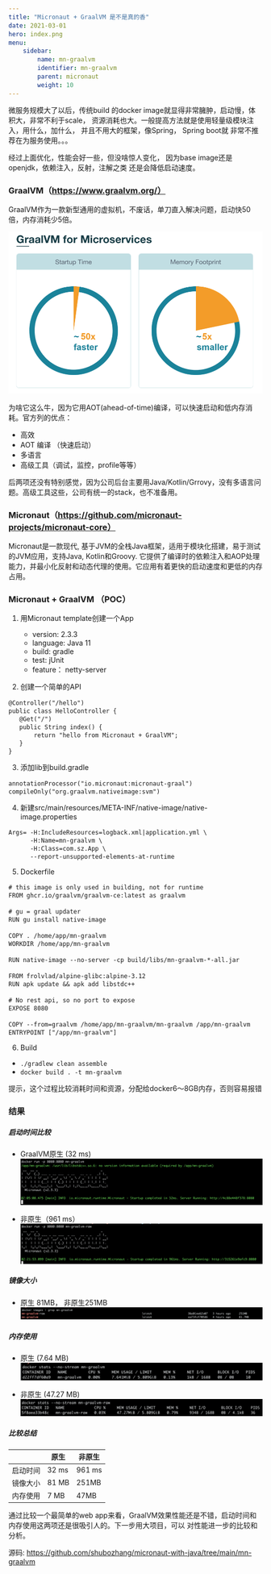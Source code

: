 ```yaml
---
title: "Micronaut + GraalVM 是不是真的香"
date: 2021-03-01
hero: index.png
menu:
    sidebar:
        name: mn-graalvm
        identifier: mn-graalvm
        parent: micronaut
        weight: 10
---
```


微服务规模大了以后，传统build 的docker image就显得非常臃肿，启动慢，体积大，非常不利于scale，
资源消耗也大。一般提高方法就是使用轻量级模块注入，用什么，加什么， 并且不用大的框架，像Spring， Spring boot就
非常不推荐在为服务使用。。。

经过上面优化，性能会好一些，但没啥惊人变化， 因为base image还是openjdk，依赖注入，反射，注解之类
还是会降低启动速度。

### GraalVM（https://www.graalvm.org/）

GraalVM作为一款新型通用的虚拟机，不废话，单刀直入解决问题，启动快50倍，内存消耗少5倍。

![Alt Text](/images/posts/micronaut/graalvm-1.png)

为啥它这么牛，因为它用AOT(ahead-of-time)编译，可以快速启动和低内存消耗。官方列的优点：
* 高效
* AOT 编译 （快速启动）
* 多语言
* 高级工具（调试，监控，profile等等）

后两项还没有特别感觉，因为公司后台主要用Java/Kotlin/Grrovy，没有多语言问题。高级工具这些，公司有统一的stack，也不准备用。

### Micronaut（https://github.com/micronaut-projects/micronaut-core）

Micronaut是一款现代, 基于JVM的全栈Java框架，适用于模块化搭建，易于测试的JVM应用，支持Java, Kotlin和Groovy.
它提供了编译时的依赖注入和AOP处理能力，并最小化反射和动态代理的使用。它应用有着更快的启动速度和更低的内存占用。

### Micronaut + GraalVM （POC）

1. 用Micronaut template创建一个App
    * version: 2.3.3
    * language: Java 11
    * build: gradle
    * test: jUnit
    * feature： netty-server

2. 创建一个简单的API
```
@Controller("/hello")
public class HelloController {
   @Get("/")
   public String index() {
       return "hello from Micronaut + GraalVM";
   }
}
```

3. 添加lib到build.gradle
```
annotationProcessor("io.micronaut:micronaut-graal")
compileOnly("org.graalvm.nativeimage:svm")
```

4. 新建src/main/resources/META-INF/native-image/native-image.properties
```
Args= -H:IncludeResources=logback.xml|application.yml \
      -H:Name=mn-graalvm \
      -H:Class=com.sz.App \
      --report-unsupported-elements-at-runtime
```

5. Dockerfile
```
# this image is only used in building, not for runtime
FROM ghcr.io/graalvm/graalvm-ce:latest as graalvm

# gu = graal updater
RUN gu install native-image

COPY . /home/app/mn-graalvm
WORKDIR /home/app/mn-graalvm

RUN native-image --no-server -cp build/libs/mn-graalvm-*-all.jar

FROM frolvlad/alpine-glibc:alpine-3.12
RUN apk update && apk add libstdc++

# No rest api, so no port to expose
EXPOSE 8080

COPY --from=graalvm /home/app/mn-graalvm/mn-graalvm /app/mn-graalvm
ENTRYPOINT ["/app/mn-graalvm"]
```

6. Build
* `./gradlew clean assemble`
* `docker build . -t mn-graalvm`

提示，这个过程比较消耗时间和资源，分配给docker6～8GB内存，否则容易报错

### 结果

##### 启动时间比较
* GraalVM原生 (32 ms)
  ![Alt Text](/images/posts/micronaut/graalvm-startup.png)


* 非原生（961 ms）
  ![Alt Text](/images/posts/micronaut/graalvm-raw-startup.png)

##### 镜像大小
* 原生 81MB， 非原生251MB    
    ![Alt Text](/images/posts/micronaut/graalvm-size.png)


##### 内存使用
* 原生 (7.64 MB)
  ![Alt Text](/images/posts/micronaut/graalvm-mem.png)
  

* 非原生 (47.27 MB)
  ![Alt Text](/images/posts/micronaut/graalvm-raw-mem.png)

##### 比较总结
| | 原生 | 非原生 |
|---|---|---|
| 启动时间 | 32 ms | 961 ms
| 镜像大小 | 81 MB | 251MB
| 内存使用 | 7 MB | 47MB

通过比较一个最简单的web app来看，GraalVM效果性能还是不错，启动时间和内存使用这两项还是很吸引人的。下一步用大项目，可以
对性能进一步的比较和分析。


源码: https://github.com/shubozhang/micronaut-with-java/tree/main/mn-graalvm

